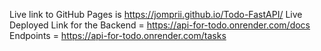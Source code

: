 Live link to GitHub Pages is https://jomprii.github.io/Todo-FastAPI/
Live Deployed Link for the Backend = https://api-for-todo.onrender.com/docs
Endpoints = https://api-for-todo.onrender.com/tasks
